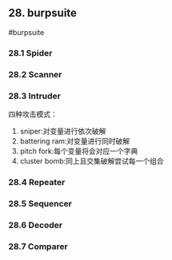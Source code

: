 ## 28. burpsuite
#burpsuite

### 28.1 Spider

### 28.2 Scanner

### 28.3 Intruder

四种攻击模式：

1.   sniper:对变量进行依次破解
2.   battering ram:对变量进行同时破解
3.   pitch fork:每个变量将会对应一个字典
4.   cluster bomb:同上且交集破解尝试每一个组合

### 28.4 Repeater

### 28.5 Sequencer

### 28.6 Decoder

### 28.7 Comparer